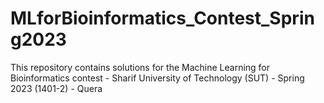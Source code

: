 # MLforBioinformatics_Contest_Spring2023
This repository contains solutions for the Machine Learning for Bioinformatics contest - Sharif University of Technology (SUT) - Spring 2023 (1401-2) - Quera
